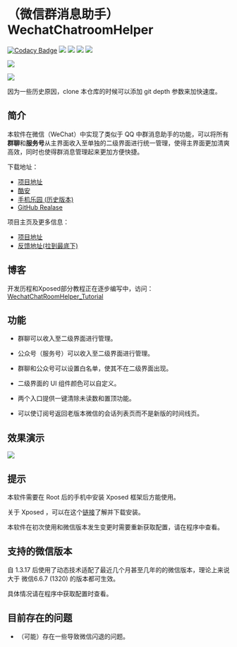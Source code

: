 # （微信群消息助手）WechatChatroomHelper

[![Codacy Badge](https://api.codacy.com/project/badge/Grade/3d5206b20875422f969a0068b36746bf)](https://app.codacy.com/app/zhudongya123/WechatChatRoomHelper?utm_source=github.com&utm_medium=referral&utm_content=zhudongya123/WechatChatRoomHelper&utm_campaign=Badge_Grade_Dashboard)
[![](https://img.shields.io/github/tag/zhudongya123/WechatChatroomHelper.svg?style=flat-square)](https://github.com/zhudongya123/WechatChatroomHelper/tags)
[![](https://img.shields.io/github/release/zhudongya123/WechatChatroomHelper.svg?style=flat-square)](https://github.com/zhudongya123/WechatChatroomHelper/releases)
![](https://img.shields.io/github/forks/zhudongya123/WechatChatroomHelper.svg?style=flat-square)
![](https://img.shields.io/github/stars/zhudongya123/WechatChatroomHelper.svg?style=flat-square)

[![](https://img.shields.io/github/issues/zhudongya123/WechatChatroomHelper.svg?style=flat-square)](https://github.com/zhudongya123/WechatChatroomHelper/issues)

 [![](https://img.shields.io/gitter/room/WechatChatroomHelper/nw.js.svg?style=flat-square)](https://gitter.im/WechatChatroomHelper)

因为一些历史原因，clone 本仓库的时候可以添加 git depth 参数来加快速度。

## 简介

本软件在微信（WeChat）中实现了类似于 QQ 中群消息助手的功能，可以将所有**群聊**和**服务号**从主界面收入至单独的二级界面进行统一管理，使得主界面更加清爽高效，同时也使得群消息管理起来更加方便快捷。


下载地址：
- [项目地址](http://159.75.116.26:8080/wechat/wechat_download.jsp)
- [酷安](https://www.coolapk.com/apk/com.zdy.project.wechat_chatroom_helper)
- [手机乐园 (历史版本)](https://soft.shouji.com.cn/down/168556.html)
- [GitHub Realase](https://github.com/zhudongya123/WechatChatRoomHelper/releases)


项目主页及更多信息：
- [项目地址](http://159.75.116.26:8080/wechat/wechat_download.jsp)
- [反馈地址(拉到最底下)](http://159.75.116.26:8080/wechat/wechat_download.jsp)

## 博客
开发历程和Xposed部分教程正在逐步编写中，访问：[WechatChatRoomHelper_Tutorial](https://github.com/zhudongya123/WechatChatRoomHelper_Tutorial)


## 功能

- 群聊可以收入至二级界面进行管理。
- 公众号（服务号）可以收入至二级界面进行管理。


- 群聊和公众号可以设置白名单，使其不在二级界面出现。
- 二级界面的 UI 组件颜色可以自定义。
- 两个入口提供一键清除未读数和置顶功能。
- 可以使订阅号返回老版本微信的会话列表页而不是新版的时间线页。


## 效果演示

![](github_page_resource/1.gif)

## 提示

 本软件需要在 Root 后的手机中安装 Xposed 框架后方能使用。

 关于 Xposed ，可以在这个[链接](http://repo.xposed.info/module/de.robv.android.xposed.installer)了解并下载安装。

 本软件在初次使用和微信版本发生变更时需要重新获取配置，请在程序中查看。

## 支持的微信版本

自 1.3.17 后使用了动态技术适配了最近几个月甚至几年的的微信版本，理论上来说大于 微信6.6.7 (1320) 的版本都可生效。

具体情况请在程序中获取配置时查看。

## 目前存在的问题

- （可能）存在一些导致微信闪退的问题。
